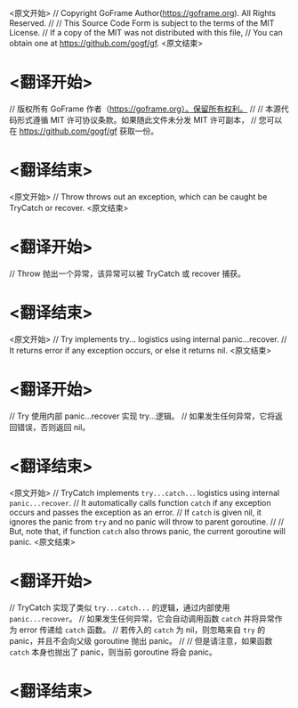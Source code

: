 
<原文开始>
// Copyright GoFrame Author(https://goframe.org). All Rights Reserved.
//
// This Source Code Form is subject to the terms of the MIT License.
// If a copy of the MIT was not distributed with this file,
// You can obtain one at https://github.com/gogf/gf.
<原文结束>

# <翻译开始>
// 版权所有 GoFrame 作者（https://goframe.org）。保留所有权利。
//
// 本源代码形式遵循 MIT 许可协议条款。如果随此文件未分发 MIT 许可副本，
// 您可以在 https://github.com/gogf/gf 获取一份。
# <翻译结束>


<原文开始>
// Throw throws out an exception, which can be caught be TryCatch or recover.
<原文结束>

# <翻译开始>
// Throw 抛出一个异常，该异常可以被 TryCatch 或 recover 捕获。
# <翻译结束>


<原文开始>
// Try implements try... logistics using internal panic...recover.
// It returns error if any exception occurs, or else it returns nil.
<原文结束>

# <翻译开始>
// Try 使用内部 panic...recover 实现 try...逻辑。
// 如果发生任何异常，它将返回错误，否则返回 nil。
# <翻译结束>


<原文开始>
// TryCatch implements `try...catch..`. logistics using internal `panic...recover`.
// It automatically calls function `catch` if any exception occurs and passes the exception as an error.
// If `catch` is given nil, it ignores the panic from `try` and no panic will throw to parent goroutine.
//
// But, note that, if function `catch` also throws panic, the current goroutine will panic.
<原文结束>

# <翻译开始>
// TryCatch 实现了类似 `try...catch...` 的逻辑，通过内部使用 `panic...recover`。
// 如果发生任何异常，它会自动调用函数 `catch` 并将异常作为 error 传递给 `catch` 函数。
// 若传入的 `catch` 为 nil，则忽略来自 `try` 的 panic，并且不会向父级 goroutine 抛出 panic。
//
// 但是请注意，如果函数 `catch` 本身也抛出了 panic，则当前 goroutine 将会 panic。
# <翻译结束>

